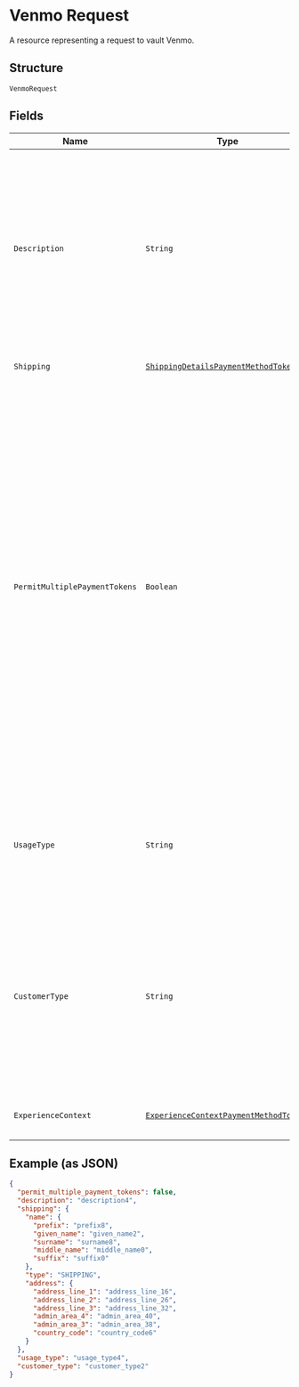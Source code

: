 
# Venmo Request

A resource representing a request to vault Venmo.

## Structure

`VenmoRequest`

## Fields

| Name | Type | Tags | Description | Getter | Setter |
|  --- | --- | --- | --- | --- | --- |
| `Description` | `String` | Optional | The description displayed to the consumer on the approval flow for a digital wallet, as well as on the merchant view of the payment token management experience. exp: PayPal.com.<br>**Constraints**: *Minimum Length*: `1`, *Maximum Length*: `128`, *Pattern*: `^[a-zA-Z0-9_'\-., :;\!?"]*$` | String getDescription() | setDescription(String description) |
| `Shipping` | [`ShippingDetailsPaymentMethodTokens`](../../doc/models/shipping-details-payment-method-tokens.md) | Optional | The shipping address for the Payer. | ShippingDetailsPaymentMethodTokens getShipping() | setShipping(ShippingDetailsPaymentMethodTokens shipping) |
| `PermitMultiplePaymentTokens` | `Boolean` | Optional | Create multiple payment tokens for the same payer, merchant/platform combination. Use this when the customer has not logged in at merchant/platform. The payment token thus generated, can then also be used to create the customer account at merchant/platform. Use this also when multiple payment tokens are required for the same payer, different customer at merchant/platform. This helps to identify customers distinctly even though they may share the same PayPal account. This only applies to PayPal payment source.<br>**Default**: `false` | Boolean getPermitMultiplePaymentTokens() | setPermitMultiplePaymentTokens(Boolean permitMultiplePaymentTokens) |
| `UsageType` | `String` | Optional | The usage type associated with a digital wallet payment token.<br>**Constraints**: *Minimum Length*: `1`, *Maximum Length*: `255`, *Pattern*: `^[0-9A-Z_]+$` | String getUsageType() | setUsageType(String usageType) |
| `CustomerType` | `String` | Optional | The customer type associated with a digital wallet payment token. This is to indicate whether the customer acting on the merchant / platform is either a business or a consumer.<br>**Constraints**: *Minimum Length*: `1`, *Maximum Length*: `255`, *Pattern*: `^[0-9A-Z_]+$` | String getCustomerType() | setCustomerType(String customerType) |
| `ExperienceContext` | [`ExperienceContextPaymentMethodTokens`](../../doc/models/experience-context-payment-method-tokens.md) | Optional | Customizes the Vault creation flow experience for your customers. | ExperienceContextPaymentMethodTokens getExperienceContext() | setExperienceContext(ExperienceContextPaymentMethodTokens experienceContext) |

## Example (as JSON)

```json
{
  "permit_multiple_payment_tokens": false,
  "description": "description4",
  "shipping": {
    "name": {
      "prefix": "prefix8",
      "given_name": "given_name2",
      "surname": "surname8",
      "middle_name": "middle_name0",
      "suffix": "suffix0"
    },
    "type": "SHIPPING",
    "address": {
      "address_line_1": "address_line_16",
      "address_line_2": "address_line_26",
      "address_line_3": "address_line_32",
      "admin_area_4": "admin_area_40",
      "admin_area_3": "admin_area_38",
      "country_code": "country_code6"
    }
  },
  "usage_type": "usage_type4",
  "customer_type": "customer_type2"
}
```

